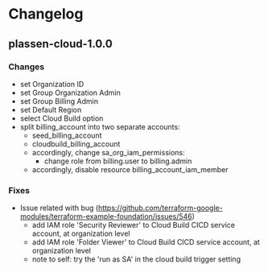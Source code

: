 # Changelog

## plassen-cloud-1.0.0 

### Changes
* set Organization ID
* set Group Organization Admin
* set Group Billing Admin
* set Default Region
* select Cloud Build option
* split billing_account into two separate accounts:
  * seed_billing_account
  * cloudbuild_billing_account
  * accordingly, change sa_org_iam_permissions:
    * change role from billing.user to billing.admin
  * accordingly, disable resource billing_account_iam_member

### Fixes
* Issue related with bug (https://github.com/terraform-google-modules/terraform-example-foundation/issues/546)
  * add IAM role 'Security Reviewer' to Cloud Build CICD service account, at organization level
  * add IAM role 'Folder Viewer' to Cloud Build CICD service account, at organization level
  * note to self: try the 'run as SA' in the cloud build trigger setting
